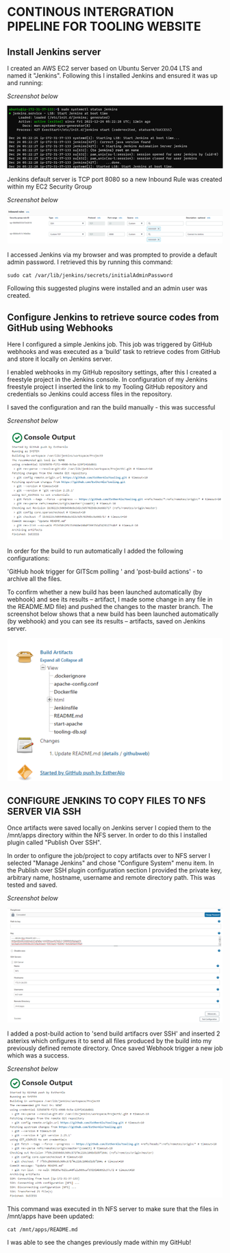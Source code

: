 # __CONTINOUS INTERGRATION PIPELINE FOR TOOLING WEBSITE__

## Install Jenkins server

I created an AWS EC2 server based on Ubuntu Server 20.04 LTS and named it "Jenkins". Following this I installed Jenkins and ensured it was up and running:

*Screenshot below*

![Pic6a](./images/Pic6a.png)

Jenkins default server is TCP port 8080 so a new Inbound Rule was created within my EC2 Security Group

*Screenshot below*


![pic5a](./images/pic5a.png)

I accessed Jenkins via my browser and was prompted to provide a default admin password. I retrieved this by running this command:

```
sudo cat /var/lib/jenkins/secrets/initialAdminPassword
```

Following this suggested plugins were installed and an admin user was created.

## Configure Jenkins to retrieve source codes from GitHub using Webhooks

Here I configured a simple Jenkins job. This job was triggered by GitHub webhooks and was executed as a ‘build’ task to retrieve codes from GitHub and store it locally on Jenkins server.

I enabled webhooks in my GitHub repository settings, after this I created a freestyle project in the Jenkins console. In configuration of my Jenkins freestyle project I inserted the  link to my Tooling GitHub repository and credentials so Jenkins could access files in the repository.

I saved the configuration and ran the build manually - this was successful

*Screenshot below*

![pic1a](./images/pic1a.png)



In order for the build to run automatically I added the following configurations:

 'GitHub hook trigger for GITScm polling ' and 'post-build actions' - to archive all the files.



To confirm whether a new build has been launched automatically (by webhook) and see its results – artifact, I made some change in any file in the  README.MD file) and pushed the changes to the master branch. The screenshot below shows that a new build has been launched automatically (by webhook) and you can see its results – artifacts, saved on Jenkins server.



![pic2a](./images/pic2a.png)

## CONFIGURE JENKINS TO COPY FILES TO NFS SERVER VIA SSH

Once artifacts were saved locally on Jenkins server I copied them to the /mnt/apps directory within the NFS server. In order to do this I installed plugin called  "Publish Over SSH".

In order to onfigure the job/project to copy artifacts over to NFS server I selected "Manage Jenkins" and chose "Configure System" menu item. In the Publish over SSH plugin configuration section I provided the private key, arbitrary name, hostname, username and remote directory path. This was tested and saved.

*Screenshot below*

![pic7a](./images/pic7a.png)

I added a post-build action to 'send build artifacrs over SSH' and inserted 2 asterixs which onfigures it to send all files produced by the build into my previously defined remote directory. Once saved Webhook trigger a new job which was a success.

*Screenshot below*

![pic4a](./images/pic4a.png)

This command was executed in th NFS server to make sure that the files in /mnt/apps have been updated:

```
cat /mnt/apps/README.md
```

I was able to see the changes previously made within my GitHub!

